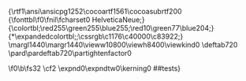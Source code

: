 {\rtf1\ansi\ansicpg1252\cocoartf1561\cocoasubrtf200
{\fonttbl\f0\fnil\fcharset0 HelveticaNeue;}
{\colortbl;\red255\green255\blue255;\red10\green77\blue204;}
{\*\expandedcolortbl;;\cssrgb\c1176\c40000\c83922;}
\margl1440\margr1440\vieww10800\viewh8400\viewkind0
\deftab720
\pard\pardeftab720\partightenfactor0

\f0\b\fs32 \cf2 \expnd0\expndtw0\kerning0
##tests}